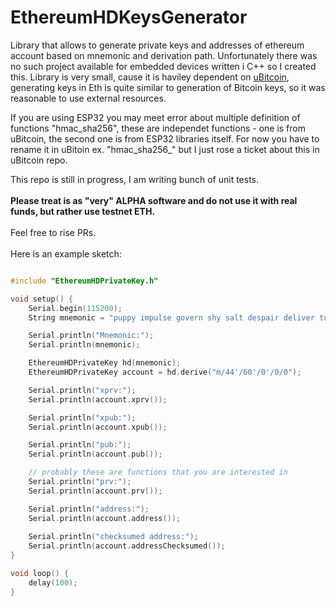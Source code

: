 # EthereumHDKeysGenerator

Library that allows to generate private keys and addresses of ethereum account based on mnemonic and derivation path. Unfortunately there was no such project available for embedded devices written i C++ so I created this. Library is very small, cause it is haviley dependent on [uBitcoin](https://github.com/micro-bitcoin/uBitcoin), generating keys in Eth is quite similar to generation of Bitcoin keys, so it was reasonable to use external resources.

If you are using ESP32 you may meet error about multiple definition of functions "hmac_sha256", these are independet functions - one is from uBitcoin, the second one is from ESP32 libraries itself. For now you have to rename it in uBitoin ex. "hmac_sha256_" but I just rose a ticket about this in uBitcoin repo.

This repo is still in progress, I am writing  bunch of unit tests.  <br />  <br />
**Please treat is as "very" ALPHA software and do not use it with real funds, but rather use testnet ETH.** <br />  <br />
Feel free to rise PRs. <br />  <br />
Here is an example sketch:

```cpp

#include "EthereumHDPrivateKey.h"

void setup() {
    Serial.begin(115200);
    String mnemonic = "puppy impulse govern shy salt despair deliver tuition cradle lend mosquito sugar";

    Serial.println("Mnemonic:");
    Serial.println(mnemonic);

    EthereumHDPrivateKey hd(mnemonic);
    EthereumHDPrivateKey account = hd.derive("m/44'/60'/0'/0/0");

    Serial.println("xprv:");
    Serial.println(account.xprv());

    Serial.println("xpub:");
    Serial.println(account.xpub());

    Serial.println("pub:");
    Serial.println(account.pub());

    // probably these are functions that you are interested in
    Serial.println("prv:");
    Serial.println(account.prv());

    Serial.println("address:");
    Serial.println(account.address());
    
    Serial.println("checksumed address:");
    Serial.println(account.addressChecksumed());
}

void loop() {
    delay(100);
}

```
